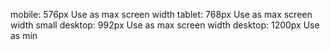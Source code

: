 mobile: 576px Use as max screen width
tablet: 768px Use as max screen width
small desktop: 992px Use as max screen width
desktop: 1200px Use as min
